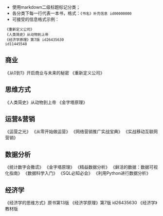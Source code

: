 - 使用markdown二级标题标记分类；
- 各分类下每一行代表一本书，格式：`《书名》补充信息 id00000000`
- 可接受的信息格式示例：
```
《重新定义公司》
《人类简史》从动物到上帝
《经济学原理》第7版 id26435630
id11445548
```


## 商业
《从0到1》开启商业与未来的秘密
《重新定义公司》

## 思维方式
《人类简史》从动物到上帝
《金字塔原理》

## 运营&营销
《运营之光》
《从零开始做运营》
《网络营销推广实战宝典》
《实战移动互联网营销》

## 数据分析
《统计数字会撒谎》
《金字塔原理》
《精益数据分析》
《鲜活的数据：数据可视化指南》
《数据科学入门》
《SQL必知必会》
《利用Python进行数据分析》

## 经济学
《经济学的思维方式》原书第13版
《经济学原理》第7版 id26435630
《经济学》教材版
